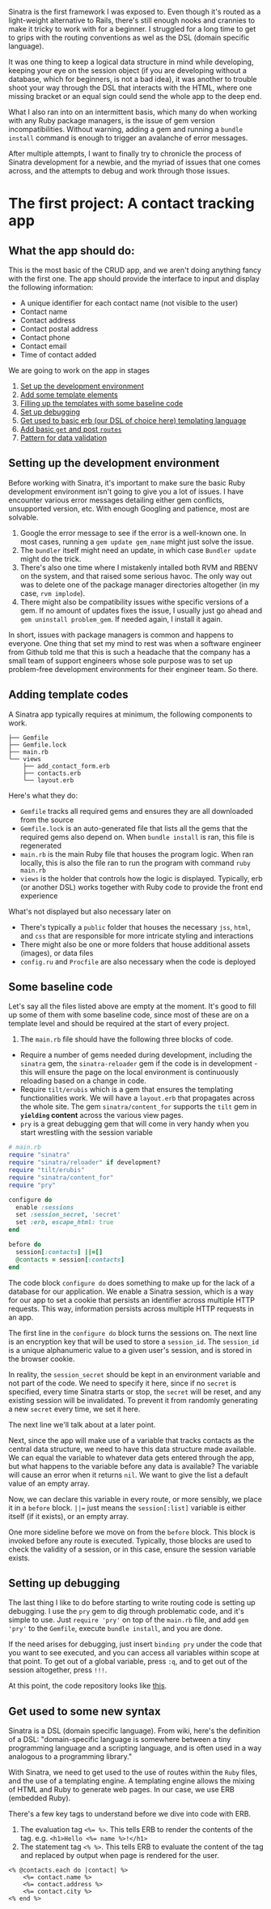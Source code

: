 Sinatra is the first framework I was exposed to. Even though it's routed as a light-weight alternative to Rails, there's still enough nooks and crannies to make it tricky to work with for a beginner. I struggled for a long time to get to grips with the routing conventions as wel as the DSL (domain specific language). 

It was one thing to keep a logical data structure in mind while developing, keeping your eye on the session object (if you are developing without a database, which for beginners, is not a bad idea), it was another to trouble shoot your way through the DSL that interacts with the HTML, where one missing bracket or an equal sign could send the whole app to the deep end.

What I also ran into on an intermittent basis, which many do when working with any Ruby package managers, is the issue of gem version incompatibilities. Without warning, adding a gem and running a `bundle install` command is enough to trigger an avalanche of error messages.

After multiple attempts, I want to finally try to chronicle the process of Sinatra development for a newbie, and the myriad of issues that one comes across, and the attempts to debug and work through those issues. 

# The first project: A contact tracking app

## What the app should do: 
This is the most basic of the CRUD app, and we aren't doing anything fancy with the first one.
The app should provide the interface to input and display the following information:
- A unique identifier for each contact name (not visible to the user)
- Contact name
- Contact address
- Contact postal address
- Contact phone
- Contact email
- Time of contact added

We are going to work on the app in stages
1. [Set up the development environment](#setting-up-the-development-environment)
2. [Add some template elements](#adding-template-codes)
3. [Filling up the templates with some baseline code](#some-baseline-code)
4. [Set up debugging](#setting-up-debugging)
5. [Get used to basic erb (our DSL of choice here) templating language](#get-used-to-some-new-syntax)
6. [Add basic `get` and post `routes`](#)
7. [Pattern for data validation](#)

## Setting up the development environment
Before working with Sinatra, it's important to make sure the basic Ruby development environment isn't going to give you a lot of issues. I have encounter various error messages detailing either gem conflicts, unsupported version, etc. With enough Googling and patience, most are solvable.
1. Google the error message to see if the error is a well-known one. In most cases, running a `gem update gem_name` might just solve the issue.
2. The `bundler` itself might need an update, in which case `Bundler update` might do the trick.
3. There's also one time where I mistakenly intalled both RVM and RBENV on the system, and that raised some serious havoc. The only way out was to delete one of the package manager directories altogether (in my case, `rvm implode`).
4. There might also be compatibility issues withe specific versions of a gem. If no amount of updates fixes the issue, I usually just go ahead and `gem uninstall problem_gem`. If needed again, I install it again.

In short, issues with package managers is common and happens to everyone. One thing that set my mind to rest was when a software engineer from Github told me that this is such a headache that the company has a small team of support engineers whose sole purpose was to set up problem-free development environments for their engineer team. So there.

## Adding template codes
A Sinatra app typically requires at minimum, the following components to work.
```
├── Gemfile
├── Gemfile.lock
├── main.rb
└── views
    ├── add_contact_form.erb
    ├── contacts.erb
    └── layout.erb
```
Here's what they do:
- `Gemfile` tracks all required gems and ensures they are all downloaded from the source
- `Gemfile.lock` is an auto-generated file that lists all the gems that the required gems also depend on. When `bundle install` is ran, this file is regenerated
- `main.rb` is the main Ruby file that houses the program logic. When ran locally, this is also the file ran to run the program with command `ruby main.rb`
- `views` is the holder that controls how the logic is displayed. Typically, erb (or another DSL) works together with Ruby code to provide the front end experience

What's not displayed but also necessary later on
- There's typically a `public` folder that houses the necessary `jss`, `html`, and `css` that are responsible for more intricate styling and interactions
- There might also be one or more folders that house additional assets (images), or data files
- `config.ru` and `Procfile` are also necessary when the code is deployed

## Some baseline code
Let's say all the files listed above are empty at the moment. It's good to fill up some of them with some baseline code, since most of these are on a template level and should be required at the start of every project.

1. The `main.rb` file should have the following three blocks of code. 
- Require a number of gems needed during development, including the `sinatra` gem, the `sinatra-reloader` gem if the code is in development - this will ensure the page on the local environment is continuously reloading based on a change in code.
- Require `tilt/erubis` which is a gem that ensures the templating functionalities work. We will have a `layout.erb` that propagates across the whole site. The gem `sinatra/content_for` supports the `tilt` gem in **`yielding` content** across the various view pages.
- `pry` is a great debugging gem that will come in very handy when you start wrestling with the session variable

```ruby
# main.rb
require "sinatra"
require "sinatra/reloader" if development?
require "tilt/erubis"
require "sinatra/content_for"
require "pry"

configure do
  enable :sessions
  set :session_secret, 'secret'
  set :erb, escape_html: true
end

before do
  session[:contacts] ||=[]
  @contacts = session[:contacts]
end
```
The code block `configure do` does something to make up for the lack of a database for our application. We enable a Sinatra 
session, which is a way for our app to set a cookie that persists an identifier across multiple HTTP requests. This way, information persists across multiple HTTP requests in an app.

The first line in the `configure do` block turns the sessions on. The next line is an encryption key that will be used to store a `session_id`. The `session_id` is a unique alphanumeric value to a given user's session, and is stored in the browser cookie.

In reality, the `session_secret` should be kept in an environment variable and not part of the code. We need to specify it here, since if no `secret` is specified, every time Sinatra starts or stop, the `secret` will be reset, and any existing session will be invalidated. To prevent it from randomly generating a new `secret` every time, we set it here.

The next line we'll talk about at a later point. 

Next, since the app will make use of a variable that tracks contacts as the central data structure, we need to have this data structure made available. We can equal the variable to whatever data gets entered through the app, but what happens to the variable before any data is available? The variable will cause an error when it returns `nil`. We want to give the list a default value of an empty array.

Now, we can declare this variable in every route, or more sensibly, we place it in a `before` block. `||=` just means the `session[:list]` variable is either itself (if it exists), or an empty array.

One more sideline before we move on from the `before` block. This block is invoked before any route is executed. Typically, those blocks are used to check the validity of a session, or in this case, ensure the session variable exists.

## Setting up debugging
The last thing I like to do before starting to write routing code is setting up debugging. I use the `pry` gem to dig through problematic code, and it's simple to use. Just `require 'pry'` on top of the `main.rb` file, and add `gem 'pry'` to the `Gemfile`, execute `bundle install`, and you are done.

If the need arises for debugging, just insert `binding pry` under the code that you want to see executed, and you can access all variables within scope at that point. To get out of a global variable, press `:q`, and to get out of the session altogether, press `!!!`.

At this point, the code repository looks like [this](https://github.com/danachen/contact-sinatra/tree/734301510925cfb725882a9c6ddfe2a3386503e6).

## Get used to some new syntax
Sinatra is a DSL (domain specific language). From wiki, here's the definition of a DSL: "domain-specific language is somewhere between a tiny programming language and a scripting language, and is often used in a way analogous to a programming library."

With Sinatra, we need to get used to the use of routes within the `Ruby` files, and the use of a templating engine. A templating engine allows the mixing of HTML and Ruby to generate web pages. In our case, we use ERB (embedded Ruby).

There's a few key tags to understand before we dive into code with ERB.

1. The evaluation tag `<%= %>`. This tells ERB to render the contents of the tag.
e.g. `<h1>Hello <%= name %>!</h1>`
2. The statement tag `<% %>`. This tells ERB to evaluate the content of the tag and replaced by output when page is rendered for the user.
```erb
<% @contacts.each do |contact| %> 
    <%= contact.name %>
    <%= contact.address %>
    <%= contact.city %>
<% end %>
```

